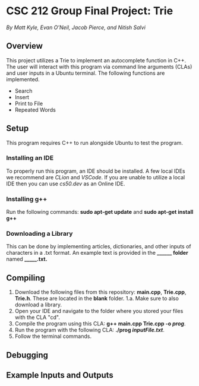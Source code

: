# CSC 212 Group Final Project: Trie
*By Matt Kyle, Evan O'Neil, Jacob Pierce, and Nitish Salvi*

## Overview
This project utilizes a Trie to implement an autocomplete function in C++. The user will interact with this program via command line arguments (CLAs) and user inputs in a Ubuntu terminal. The following functions are implemented.
- Search
- Insert
- Print to File
- Repeated Words
  
## Setup
This program requires C++ to run alongside Ubuntu to test the program. 
### Installing an IDE
To properly run this program, an IDE should be installed. A few local IDEs we recommend are *CLion* and *VSCode*. If you are unable to utilize a local IDE then you can use *cs50.dev* as an Online IDE.
### Installing g++
Run the following commands:
**sudo apt-get update** and
**sudo apt-get install g++**
### Downloading a Library
This can be done by implementing articles, dictionaries, and other inputs of characters in a .txt format. An example text is provided in the **______ folder** named **_____.txt.**

## Compiling
1. Download the following files from this repository: **main.cpp**, **Trie.cpp**, **Trie.h**. These are located in the **blank** folder. 
1.a. Make sure to also download a library.
2. Open your IDE and navigate to the folder where you stored your files with the CLA "cd".
3. Compile the program using this CLA: **g++ main.cpp Trie.cpp -o *prog***.
4. Run the program with the following CLA: **./prog *inputFile.txt***.
5. Follow the terminal commands.
## Debugging

## Example Inputs and Outputs
